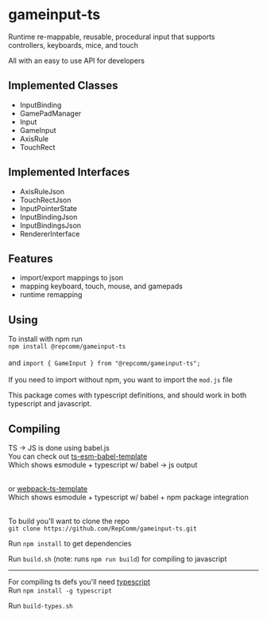 # gameinput-ts
Runtime re-mappable, reusable, procedural input that supports<br>
controllers, keyboards, mice, and touch

All with an easy to use API for developers<br>

## Implemented Classes
- InputBinding
- GamePadManager
- Input
- GameInput
- AxisRule
- TouchRect
## Implemented Interfaces
- AxisRuleJson
- TouchRectJson
- InputPointerState
- InputBindingJson
- InputBindingsJson
- RendererInterface

## Features
- import/export mappings to json
- mapping keyboard, touch, mouse, and gamepads
- runtime remapping

## Using
To install with npm run<br>`npm install @repcomm/gameinput-ts`<br><br>
and `import { GameInput } from "@repcomm/gameinput-ts";`<br><br>
If you need to import without npm, you want to import the `mod.js` file

This package comes with typescript definitions, and should work in both typescript and javascript.

## Compiling
TS -> JS is done using babel.js<br>
You can check out [ts-esm-babel-template](https://github.com/RepComm/ts-esm-babel-template)<br>
Which shows esmodule + typescript w/ babel -> js output<br><br>

or [webpack-ts-template](https://github.com/RepComm/webpack-ts-template) <br>
Which shows esmodule + typescript w/ babel + npm package integration<br>
<br>

To build you'll want to clone the repo<br>
`git clone https://github.com/RepComm/gameinput-ts.git`

Run `npm install` to get dependencies

Run `build.sh` (note: runs `npm run build`)
for compiling to javascript

----

For compiling ts defs you'll need [typescript](https://www.npmjs.com/package/typescript)<br>
Run `npm install -g typescript`

Run `build-types.sh`
